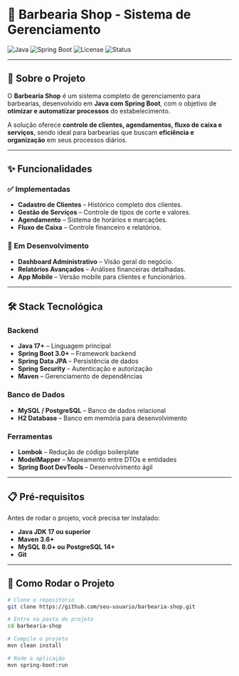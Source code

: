 # 💈 Barbearia Shop - Sistema de Gerenciamento

![Java](https://img.shields.io/badge/Java-17%2B-red.svg)
![Spring Boot](https://img.shields.io/badge/Spring%20Boot-3.0%2B-brightgreen.svg)
![License](https://img.shields.io/badge/License-MIT-blue.svg)
![Status](https://img.shields.io/badge/Status-Em%20Desenvolvimento-orange.svg)

---

## 📖 Sobre o Projeto
O **Barbearia Shop** é um sistema completo de gerenciamento para barbearias, desenvolvido em **Java com Spring Boot**, com o objetivo de **otimizar e automatizar processos** do estabelecimento.  

A solução oferece **controle de clientes, agendamentos, fluxo de caixa e serviços**, sendo ideal para barbearias que buscam **eficiência e organização** em seus processos diários.

---

## ✨ Funcionalidades

### ✅ Implementadas
- **Cadastro de Clientes** – Histórico completo dos clientes.  
- **Gestão de Serviços** – Controle de tipos de corte e valores.  
- **Agendamento** – Sistema de horários e marcações.  
- **Fluxo de Caixa** – Controle financeiro e relatórios.  

### 🔄 Em Desenvolvimento
- **Dashboard Administrativo** – Visão geral do negócio.  
- **Relatórios Avançados** – Análises financeiras detalhadas.  
- **App Mobile** – Versão mobile para clientes e funcionários.  

---

## 🛠️ Stack Tecnológica

### Backend
- **Java 17+** – Linguagem principal  
- **Spring Boot 3.0+** – Framework backend  
- **Spring Data JPA** – Persistência de dados  
- **Spring Security** – Autenticação e autorização  
- **Maven** – Gerenciamento de dependências  

### Banco de Dados
- **MySQL / PostgreSQL** – Banco de dados relacional  
- **H2 Database** – Banco em memória para desenvolvimento  

### Ferramentas
- **Lombok** – Redução de código boilerplate  
- **ModelMapper** – Mapeamento entre DTOs e entidades  
- **Spring Boot DevTools** – Desenvolvimento ágil  

---

## 📋 Pré-requisitos
Antes de rodar o projeto, você precisa ter instalado:

- **Java JDK 17 ou superior**  
- **Maven 3.6+**  
- **MySQL 8.0+ ou PostgreSQL 14+**  
- **Git**  

---

## 🚀 Como Rodar o Projeto

```bash
# Clone o repositório
git clone https://github.com/seu-usuario/barbearia-shop.git

# Entre na pasta do projeto
cd barbearia-shop

# Compile o projeto
mvn clean install

# Rode a aplicação
mvn spring-boot:run

